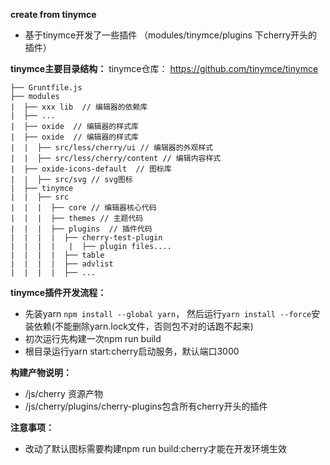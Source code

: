 **create from tinymce**
   * 基于tinymce开发了一些插件 （modules/tinymce/plugins 下cherry开头的插件）
   
**tinymce主要目录结构：**
tinymce仓库： https://github.com/tinymce/tinymce
``` 
├── Gruntfile.js
├── modules
|  ├── xxx lib  // 编辑器的依赖库
|  ├── ...
|  ├── oxide  // 编辑器的样式库
|  ├── oxide  // 编辑器的样式库
|  |  ├── src/less/cherry/ui // 编辑器的外观样式
|  |  ├── src/less/cherry/content // 编辑内容样式
|  ├── oxide-icons-default  // 图标库
|  |  ├── src/svg // svg图标
|  ├── tinymce
|  |  ├── src
|  |  |  ├── core // 编辑器核心代码
|  |  |  ├── themes // 主题代码
|  |  |  ├── plugins  // 插件代码
|  |  |  |  ├── cherry-test-plugin
|  |  |  |   |  ├── plugin files....
|  |  |  |  ├── table
|  |  |  |  ├── advlist
|  |  |  |  ├── ...
```

**tinymce插件开发流程：**
   * 先装yarn `npm install --global yarn`， 然后运行`yarn install --force`安装依赖(不能删除yarn.lock文件，否则包不对的话跑不起来)
   * 初次运行先构建一次npm run build
   * 根目录运行yarn start:cherry启动服务，默认端口3000

**构建产物说明：**
  * /js/cherry 资源产物
  * /js/cherry/plugins/cherry-plugins包含所有cherry开头的插件

**注意事项：**
  * 改动了默认图标需要构建npm run build:cherry才能在开发环境生效